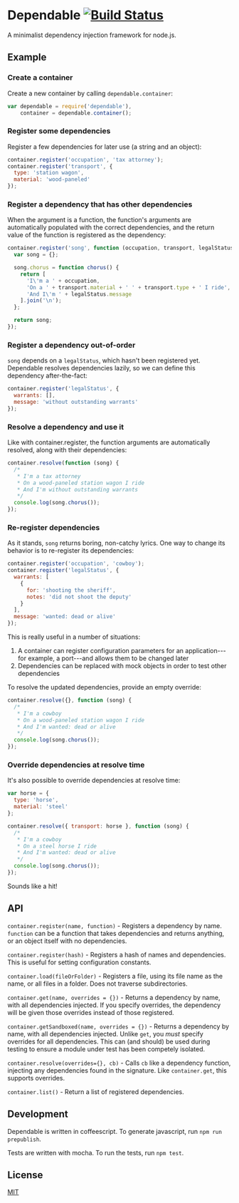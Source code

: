 # Dependable [![Build Status](https://travis-ci.org/idottv/dependable.png)](https://travis-ci.org/idottv/dependable)

A minimalist dependency injection framework for node.js.

## Example

### Create a container

Create a new container by calling `dependable.container`:

```js
var dependable = require('dependable'),
    container = dependable.container();
```

### Register some dependencies

Register a few dependencies for later use (a string and an object):

```js
container.register('occupation', 'tax attorney');
container.register('transport', {
  type: 'station wagon',
  material: 'wood-paneled'
});
```

### Register a dependency that has other dependencies

When the argument is a function, the function's arguments are automatically
populated with the correct dependencies, and the return value of the function
is registered as the dependency:

```js
container.register('song', function (occupation, transport, legalStatus) {
  var song = {};

  song.chorus = function chorus() {
    return [
      'I\'m a ' + occupation,
      'On a ' + transport.material + ' ' + transport.type + ' I ride',
      'And I\'m ' + legalStatus.message
    ].join('\n');
  };

  return song;
});
```

### Register a dependency out-of-order

`song` depends on a `legalStatus`, which hasn't been registered yet.
Dependable resolves dependencies lazily, so we can define this dependency
after-the-fact:

```js
container.register('legalStatus', {
  warrants: [],
  message: 'without outstanding warrants'
});
```

### Resolve a dependency and use it

Like with container.register, the function arguments are automatically resolved, along
with their dependencies:

```js
container.resolve(function (song) {
  /*
   * I'm a tax attorney
   * On a wood-paneled station wagon I ride
   * And I'm without outstanding warrants
   */
  console.log(song.chorus());
});
```

### Re-register dependencies

As it stands, `song` returns boring, non-catchy lyrics. One way to change its behavior
is to re-register its dependencies:

```js
container.register('occupation', 'cowboy');
container.register('legalStatus', {
  warrants: [
    {
      for: 'shooting the sheriff',
      notes: 'did not shoot the deputy'
    }
  ],
  message: 'wanted: dead or alive'
});
```

This is really useful in a number of situations:

1. A container can register configuration parameters for an application---for example, a port---and allows them to be changed later
2. Dependencies can be replaced with mock objects in order to test other dependencies

To resolve the updated dependencies, provide an empty override:

```js
container.resolve({}, function (song) {
  /*
   * I'm a cowboy
   * On a wood-paneled station wagon I ride
   * And I'm wanted: dead or alive
   */
  console.log(song.chorus());
});
```

### Override dependencies at resolve time

It's also possible to override dependencies at resolve time:

```js
var horse = {
  type: 'horse',
  material: 'steel'
};

container.resolve({ transport: horse }, function (song) {
  /*
   * I'm a cowboy
   * On a steel horse I ride
   * And I'm wanted: dead or alive
   */
  console.log(song.chorus());
});
```

Sounds like a hit!

## API

`container.register(name, function)` - Registers a dependency by name. `function` can be a function that takes dependencies and returns anything, or an object itself with no dependencies.

`container.register(hash)` - Registers a hash of names and dependencies. This is useful for setting configuration constants.

`container.load(fileOrFolder)` - Registers a file, using its file name as the name, or all files in a folder. Does not traverse subdirectories.

`container.get(name, overrides = {})` - Returns a dependency by name, with all dependencies injected. If you specify overrides, the dependency will be given those overrides instead of those registered.

`container.getSandboxed(name, overrides = {})` - Returns a dependency by name, with all dependencies injected. Unlike `get`, you _must_ specify overrides for all dependencies. This can (and should) be used during testing to ensure a module under test has been competely isolated.

`container.resolve(overrides={}, cb)` - Calls `cb` like a dependency function, injecting any dependencies found in the signature. Like `container.get`, this supports overrides.

`container.list()` - Return a list of registered dependencies.

## Development

Dependable is written in coffeescript. To generate javascript, run `npm run prepublish`.

Tests are written with mocha. To run the tests, run `npm test`.

## License

[MIT][license]

[license]: https://github.com/Schoonology/dependable/blob/master/LICENSE
